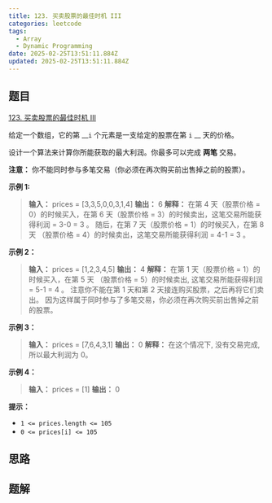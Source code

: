 ```yaml
---
title: 123. 买卖股票的最佳时机 III
categories: leetcode
tags: 
  - Array
  - Dynamic Programming
date: 2025-02-25T13:51:11.884Z
updated: 2025-02-25T13:51:11.884Z
---
```


<!--more-->

## 题目

[123. 买卖股票的最佳时机 III](https://leetcode.cn/problems/best-time-to-buy-and-sell-stock-iii)

给定一个数组，它的第 __`i` 个元素是一支给定的股票在第 `i` __ 天的价格。

设计一个算法来计算你所能获取的最大利润。你最多可以完成 **两笔** 交易。

**注意：** 你不能同时参与多笔交易（你必须在再次购买前出售掉之前的股票）。

**示例 1:**

> 
> 
> **输入：** prices = [3,3,5,0,0,3,1,4]
> **输出：** 6
> **解释：** 在第 4 天（股票价格 = 0）的时候买入，在第 6 天（股票价格 = 3）的时候卖出，这笔交易所能获得利润 = 3-0 = 3 。
> 随后，在第 7 天（股票价格 = 1）的时候买入，在第 8 天 （股票价格 = 4）的时候卖出，这笔交易所能获得利润 = 4-1 = 3 。

**示例 2：**

> 
> 
> **输入：** prices = [1,2,3,4,5]
> **输出：** 4
> **解释：** 在第 1 天（股票价格 = 1）的时候买入，在第 5 天 （股票价格 = 5）的时候卖出, 这笔交易所能获得利润 = 5-1 = 4 。
> 注意你不能在第 1 天和第 2 天接连购买股票，之后再将它们卖出。
> 因为这样属于同时参与了多笔交易，你必须在再次购买前出售掉之前的股票。
> 

**示例 3：**

> 
> 
> **输入：** prices = [7,6,4,3,1]
> **输出：** 0
> **解释：** 在这个情况下, 没有交易完成, 所以最大利润为 0。

**示例 4：**

> 
> 
> **输入：** prices = [1]
> **输出：** 0
> 

**提示：**

  * `1 <= prices.length <= 105`
  * `0 <= prices[i] <= 105`



## 思路


## 题解

```cpp

```
